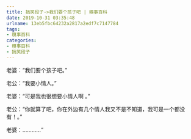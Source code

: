 ```yaml
---
title: 搞笑段子->我们要个孩子吧 | 糗事百科
date: 2019-10-31 03:35:48
urlname: 13eb5fbc64232a2817a2edf7c7147784
tags: 
- 糗事百科
categories:
- 糗事百科
- 搞笑段子
---
```

老婆：“我们要个孩子吧。”

老公：“我要小情人。”

老婆：“可是我也很想要小情人啊 。”

老公：“你就算了吧，你在外边有几个情人我又不是不知道，我可是一个都没有！。”

老婆：…………“


